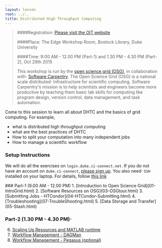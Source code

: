 ```yaml
---
layout: lesson
root: ../..
title: Distributed High Throughput Computing
---
```



>
>####Registration: [Please visit the OIT website ](http://training.oit.duke.edu/research)
>
>####Place: The Edge Workshop Room, Bostock Library, Duke University
>
>####Time: 9:00 AM - 12.00 PM (Part-1) and 1.30 PM - 4.30 PM (Part-2), Oct 29th 2015
>
> This workshop is run by the [open science grid (OSG)](http://opensciencegrid.org/), in collaboration with⋅
> [Software Carpentry](http://software-carpentry.org).  The Open Science Grid (OSG) is a national scale distributed⋅
>  infrastructure for scientific computing.  Software Carpentry's mission is to help scientists and engineers 
>  become more productive by teaching them basic lab skills for computing
>  like program design, version control, data management, and task automation.
>


Come to this session to learn all about DHTC and the basics of grid computing. For example, 

*    what is distributed high throughput computing 
*    what are the best practices of DHTC
*    How to split your computation into many independent jobs
*    How to manage a scientific workflow 


### Setup Instructions
 We will do all the exercises on `login.duke.ci-connect.net`.  If you do not have an account on
 `duke.ci-connect`, [please sign up](https://duke.ci-connect.net/signup). You also need⋅
`SSH` installed on your laptop.  For details, follow [this link](http://swc-osg-workshop.github.io/2015-10-27-duke/setup.html)


<div class="toc" markdown="1">
### Part-1 (9.00 AM - 12.00 PM)
1.  [Introduction to Open Science Grid](01-IntroGrid.html)
2.  [Software Resources on OSG](03-OSGtour.html)
3.  [Submitting Jobs  - HTCondor](04-HTCondor-Submitting.html)
4.  [Troubleshooting](07-TroubleShooting.html)
5.  [Data Storage and Transfer](05-Stash.html)

### Part-2 (1.30 PM - 4.30 PM)⋅
6.  [Scaling Up Resources and MATLAB runtime](04a-ScalingUp.html)
7.  [Workflow Management - DAGMan](06-dagman-namd.html)
8.  [Workflow Management - Pegasus (optional)](06a-pegasus-namd.html) 

</div>

